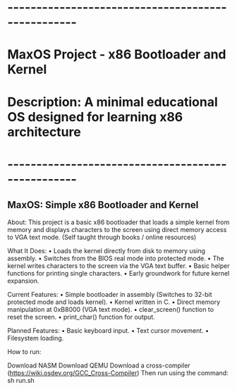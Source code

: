 # --------------------------------------------------
# MaxOS Project - x86 Bootloader and Kernel
# Description: A minimal educational OS designed for learning x86 architecture
# --------------------------------------------------

## MaxOS: Simple x86 Bootloader and Kernel
About:
This project is a basic x86 bootloader that loads a simple kernel from memory and displays characters to the screen using direct memory access to VGA text mode. (Self taught through books / online resources)

<!-- Overview of current functionality implemented in MaxOS -->
What It Does:
• Loads the kernel directly from disk to memory using assembly.
• Switches from the BIOS real mode into protected mode.
• The kernel writes characters to the screen via the VGA text buffer.
• Basic helper functions for printing single characters.
• Early groundwork for future kernel expansion.

<!-- Summary of implemented technical features -->
Current Features:
• Simple bootloader in assembly (Switches to 32-bit protected mode and loads kernel).
• Kernel written in C.
• Direct memory manipulation at 0xB8000 (VGA text mode).
• clear_screen() function to reset the screen.
• print_char() function for output.

<!-- Features planned for future development -->
Planned Features:
• Basic keyboard input.
• Text cursor movement.
• Filesystem loading.

<!-- Instructions to build and run MaxOS -->
How to run:

Download NASM
Download QEMU
Download a cross-compiler (https://wiki.osdev.org/GCC_Cross-Compiler)
Then run using the command:
sh run.sh
